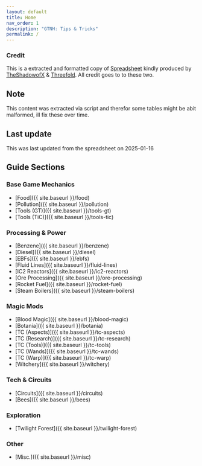 ```yaml
---
layout: default
title: Home
nav_order: 1
description: "GTNH: Tips & Tricks"
permalink: /
---
```


### Credit
This is a extracted and formatted copy of [Spreadsheet](https://docs.google.com/spreadsheets/d/1rsB5OOAkFgJ_lzhtVzWZc2aNCSo0e6lRhJG8Po7NZtY/edit?gid=0#gid=0) kindly produced by [TheShadowofX](https://www.youtube.com/@TheShadowofX) & [Threefold](https://www.youtube.com/@Threefold.). All credit goes to to these two.

## Note
This content was extracted via script and therefor some tables might be abit malformed, ill fix these over time.

## Last update
This was last updated from the spreadsheet on 2025-01-16

## Guide Sections

### Base Game Mechanics
- [Food]({{ site.baseurl }}/food)
- [Pollution]({{ site.baseurl }}/pollution)
- [Tools (GT)]({{ site.baseurl }}/tools-gt)
- [Tools (TiC)]({{ site.baseurl }}/tools-tic)

### Processing & Power
- [Benzene]({{ site.baseurl }}/benzene)
- [Diesel]({{ site.baseurl }}/diesel)
- [EBFs]({{ site.baseurl }}/ebfs)
- [Fluid Lines]({{ site.baseurl }}/fluid-lines)
- [IC2 Reactors]({{ site.baseurl }}/ic2-reactors)
- [Ore Processing]({{ site.baseurl }}/ore-processing)
- [Rocket Fuel]({{ site.baseurl }}/rocket-fuel)
- [Steam Boilers]({{ site.baseurl }}/steam-boilers)

### Magic Mods
- [Blood Magic]({{ site.baseurl }}/blood-magic)
- [Botania]({{ site.baseurl }}/botania)
- [TC (Aspects)]({{ site.baseurl }}/tc-aspects)
- [TC (Research)]({{ site.baseurl }}/tc-research)
- [TC (Tools)]({{ site.baseurl }}/tc-tools)
- [TC (Wands)]({{ site.baseurl }}/tc-wands)
- [TC (Warp)]({{ site.baseurl }}/tc-warp)
- [Witchery]({{ site.baseurl }}/witchery)

### Tech & Circuits
- [Circuits]({{ site.baseurl }}/circuits)
- [Bees]({{ site.baseurl }}/bees)

### Exploration
- [Twilight Forest]({{ site.baseurl }}/twilight-forest)

### Other
- [Misc.]({{ site.baseurl }}/misc)
